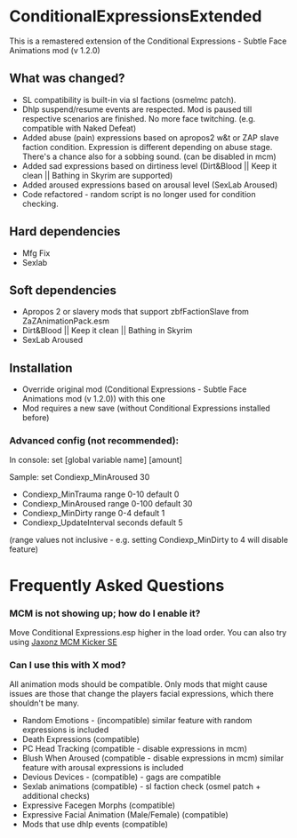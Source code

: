 # ConditionalExpressionsExtended

This is a remastered extension of the Conditional Expressions - Subtle Face Animations mod (v 1.2.0)
 
## What was changed?
- SL compatibility is built-in via sl factions (osmelmc patch).
- Dhlp suspend/resume events are respected. Mod is paused till respective scenarios are finished. No more face twitching. (e.g. compatible with Naked Defeat)
- Added abuse (pain) expressions based on apropos2 w&t or ZAP slave faction condition. Expression is different depending on abuse stage. There's a chance also for a sobbing sound. (can be disabled in mcm)
- Added sad expressions based on dirtiness level (Dirt&Blood || Keep it clean || Bathing in Skyrim are supported)
- Added aroused expressions based on arousal level (SexLab Aroused)
- Code refactored - random script is no longer used for condition checking.
 
## Hard dependencies
- Mfg Fix
- Sexlab
 
## Soft dependencies
- Apropos 2 or slavery mods that support zbfFactionSlave from ZaZAnimationPack.esm
- Dirt&Blood || Keep it clean || Bathing in Skyrim
- SexLab Aroused
 
## Installation

- Override original mod (Conditional Expressions - Subtle Face Animations mod (v 1.2.0)) with this one
- Mod requires a new save (without Conditional Expressions installed before) 


### Advanced config (not recommended):

In console:  set [global variable name] [amount] 

Sample: set Condiexp_MinAroused 30

- Condiexp_MinTrauma range 0-10 default 0
- Condiexp_MinAroused range 0-100 default 30
- Condiexp_MinDirty range 0-4 default 1
- Condiexp_UpdateInterval seconds default 5

(range values not inclusive - e.g. setting Condiexp_MinDirty to 4 will disable feature)


# Frequently Asked Questions


### MCM is not showing up; how do I enable it?


Move Conditional Expressions.esp higher in the load order. You can also try using [Jaxonz MCM Kicker SE](https://www.nexusmods.com/skyrimspecialedition/mods/36801?tab=description) 

### Can I use this with X mod? 

All animation mods should be compatible. Only mods that might cause issues are those that change the players facial expressions, which there shouldn't be many.

- Random Emotions - (incompatible) similar feature with random expressions is included
- Death Expressions (compatible)
- PC Head Tracking (compatible - disable expressions in mcm)
- Blush When Aroused (compatible - disable expressions in mcm) similar feature with arousal expressions is included
- Devious Devices - (compatible) - gags are compatible
- Sexlab animations (compatible) - sl faction check (osmel patch + additional checks) 
- Expressive Facegen Morphs   (compatible)
- Expressive Facial Animation (Male/Female)  (compatible)
- Mods that use dhlp events (compatible)